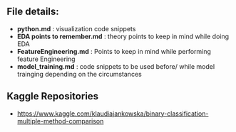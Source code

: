 ## File details:

 - __python.md__ : visualization code snippets
 - __EDA points to remember.md__ : theory points to keep in mind while doing EDA
 - __FeatureEngineering.md__ : Points to keep in mind while performing feature Engineering
 - __model_training.md__ : code snippets to be used before/ while model trainging depending on the circumstances


## Kaggle Repositories

 - https://www.kaggle.com/klaudiajankowska/binary-classification-multiple-method-comparison
